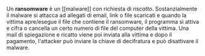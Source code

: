 Un __ransomware__ è un [[malware]] con richiesta di _riscatto_.
Sostanzialmente il malware si attacca ad allegati di email, link o file scaricati e quando la vittima apre/esegue il file che contiene il ransomware, il programma si attiva e cifra o cancella un certo numero di file del computer della vittima.
Una mail di spiegazione e ricatto viene poi inviata alla vittima e dopo il pagamento, l'attacker può inviare la chiave di decifratura e può disattivare il malware.